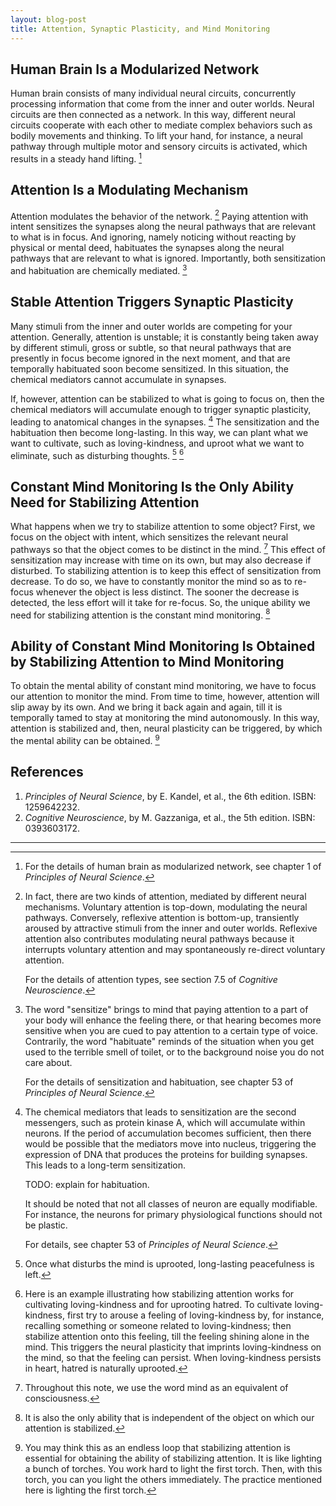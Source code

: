 ```yaml
---
layout: blog-post
title: Attention, Synaptic Plasticity, and Mind Monitoring
---
```


## Human Brain Is a Modularized Network

Human brain consists of many individual neural circuits, concurrently processing information that come from the inner and outer worlds. Neural circuits are then connected as a network. In this way, different neural circuits cooperate with each other to mediate complex behaviors such as bodily movements and thinking. To lift your hand, for instance, a neural pathway through multiple motor and sensory circuits is activated, which results in a steady hand lifting. [^modularized-network]

  [^modularized-network]: For the details of human brain as modularized network, see chapter 1 of _Principles of Neural Science_.

## Attention Is a Modulating Mechanism

Attention modulates the behavior of the network. [^attention-types] Paying attention with intent sensitizes the synapses along the neural pathways that are relevant to what is in focus. And ignoring, namely noticing without reacting by physical or mental deed, habituates the synapses along the neural pathways that are relevant to what is ignored. Importantly, both sensitization and habituation are chemically mediated. [^sensitization-and-habituation]

  [^attention-types]: In fact, there are two kinds of attention, mediated by different neural mechanisms. Voluntary attention is top-down, modulating the neural pathways. Conversely, reflexive attention is bottom-up, transiently aroused by attractive stimuli from the inner and outer worlds. Reflexive attention also contributes modulating neural pathways because it interrupts voluntary attention and may spontaneously re-direct voluntary attention.

    For the details of attention types, see section 7.5 of _Cognitive Neuroscience_.

  [^sensitization-and-habituation]: The word "sensitize" brings to mind that paying attention to a part of your body will enhance the feeling there, or that hearing becomes more sensitive when you are cued to pay attention to a certain type of voice. Contrarily, the word "habituate" reminds of the situation when you get used to the terrible smell of toilet, or to the background noise you do not care about.

    For the details of sensitization and habituation, see chapter 53 of _Principles of Neural Science_.

## Stable Attention Triggers Synaptic Plasticity

Many stimuli from the inner and outer worlds are competing for your attention. Generally, attention is unstable; it is constantly being taken away by different stimuli, gross or subtle, so that neural pathways that are presently in focus become ignored in the next moment, and that are temporally habituated soon become sensitized. In this situation, the chemical mediators cannot accumulate in synapses.

If, however, attention can be stabilized to what is going to focus on, then the chemical mediators will accumulate enough to trigger synaptic plasticity, leading to anatomical changes in the synapses. [^synaptic-plasticity] The sensitization and the habituation then become long-lasting. In this way, we can plant what we want to cultivate, such as loving-kindness, and uproot what we want to eliminate, such as disturbing thoughts. [^disturbing-thoughts] [^example]

  [^synaptic-plasticity]: The chemical mediators that leads to sensitization are the second messengers, such as protein kinase A, which will accumulate within neurons. If the period of accumulation becomes sufficient, then there would be possible that the mediators move into nucleus, triggering the expression of DNA that produces the proteins for building synapses. This leads to a long-term sensitization.

      TODO: explain for habituation.

      It should be noted that not all classes of neuron are equally modifiable. For instance, the neurons for primary physiological functions should not be plastic.

      For details, see chapter 53 of _Principles of Neural Science_.

  [^disturbing-thoughts]: Once what disturbs the mind is uprooted, long-lasting peacefulness is left.

  [^example]: Here is an example illustrating how stabilizing attention works for cultivating loving-kindness and for uprooting hatred. To cultivate loving-kindness, first try to arouse a feeling of loving-kindness by, for instance, recalling something or someone related to loving-kindness; then stabilize attention onto this feeling, till the feeling shining alone in the mind. This triggers the neural plasticity that imprints loving-kindness on the mind, so that the feeling can persist. When loving-kindness persists in heart, hatred is naturally uprooted.

## Constant Mind Monitoring Is the Only Ability Need for Stabilizing Attention

What happens when we try to stabilize attention to some object? First, we focus on the object with intent, which sensitizes the relevant neural pathways so that the object comes to be distinct in the mind. [^mind] This effect of sensitization may increase with time on its own, but may also decrease if disturbed. To stabilizing attention is to keep this effect of sensitization from decrease. To do so, we have to constantly monitor the mind so as to re-focus whenever the object is less distinct. The sooner the decrease is detected, the less effort will it take for re-focus. So, the unique ability we need for stabilizing attention is the constant mind monitoring. [^universality]

  [^mind]: Throughout this note, we use the word mind as an equivalent of consciousness.

  [^universality]: It is also the only ability that is independent of the object on which our attention is stabilized.

## Ability of Constant Mind Monitoring Is Obtained by Stabilizing Attention to Mind Monitoring

To obtain the mental ability of constant mind monitoring, we have to focus our attention to monitor the mind. From time to time, however, attention will slip away by its own. And we bring it back again and again, till it is temporally tamed to stay at monitoring the mind autonomously. In this way, attention is stabilized and, then, neural plasticity can be triggered, by which the mental ability can be obtained. [^endless-loop]

  [^endless-loop]: You may think this as an endless loop that stabilizing attention is essential for obtaining the ability of stabilizing attention. It is like lighting a bunch of torches. You work hard to light the first torch. Then, with this torch, you can you light the others immediately. The practice mentioned here is lighting the first torch.

## References

1. _Principles of Neural Science_, by E. Kandel, et al., the 6th edition. ISBN: 1259642232.
1. _Cognitive Neuroscience_, by M. Gazzaniga, et al., the 5th edition. ISBN: 0393603172.

---
